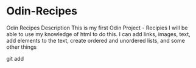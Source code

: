 # Odin-Recipes
Odin Recipes Description
This is my first Odin Project - Recipies
I will be able to use my knowledge of html to do this.
I can add links, images, text, add elements to the text, create ordered and unordered lists, and some other things

git add

